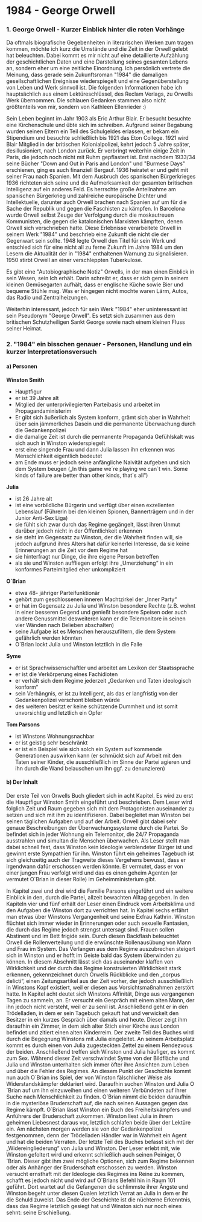 <!--
author: Marlis Heimbuch
publish: 2011-02-19
categories: Buch, Fiction
image: statics/1984/1984-stage.png
-->

1984 - George Orwell
====================

### 1. George Orwell - Kurzer Einblick hinter die roten Vorhänge

Da oftmals biografische Gegebenheiten in literarischen Werken zum tragen kommen, möchte ich kurz die Umstände und die Zeit in der Orwell gelebt hat beleuchten. Dabei kommt es mir nicht auf eine detaillierte Aufzählung der geschichtlichen Daten und eine Darstellung seines gesamten Lebens an, sondern eher um eine zeitliche Einordnung. Ich persönlich vertrete die Meinung, dass gerade sein Zukunftsroman "1984" die damaligen gesellschaftlichen Ereignisse wiederspiegelt und eine Gegenüberstellung von Leben und Werk sinnvoll ist. Die folgenden Informationen habe ich hauptsächlich aus einem Lektüreschlüssel, des Reclam Verlags, zu Orwells Werk übernommen. Die schlauen Gedanken stammen also nicht größtenteils von mir, sondern von Kathleen Ellenrieder :)

Sein Leben beginnt im Jahr 1903 als Eric Arthur Blair. Er besucht besuchte eine Kirchenschule und übte sich im schreiben. Aufgrund seiner Begabung wurden seinen Eltern ein Teil des Schulgeldes erlassen, er bekam ein Stipendium und besuchte schließlich bis 1921 das Eton College. 1921 wird Blair Mitglied in der britischen Kolonialpolizei, kehrt jedoch 5 Jahre später, desillusioniert, nach London zurück. Er verbringt weiterhin einige Zeit in Paris, die jedoch noch nicht mit Ruhm gepflastert ist. Erst nachdem 1933/34 seine Bücher "Down and Out in Paris and London" und "Burmese Days" erschienen, ging es auch finanziell Bergauf. 1936 heiratet er und geht mit seiner Frau nach Spanien. Mit dem Ausbruch des spanischen Bürgerkrieges 1936 richteten sich seine und die Aufmerksamkeit der gesamten britischen Intelligenz auf ein anderes Feld. Es herrschte große Anteilnahme am spanischen Bürgerkrieg und zahlreiche europäische Dichter und Intellektuelle, darunter auch Orwell brachen nach Spanien auf um für die Sache der Republik und gegen die Faschisten zu kämpfen. In Barcelona wurde Orwell selbst Zeuge der Verfolgung durch die moskautreuen Kommunisten, die gegen die katalonischen Marxisten kämpften, denen Orwell sich verschrieben hatte. Diese Erlebnisse verarbeitete Orwell in seinem Werk "1984" und beschrieb eine Zukunft die nicht die der Gegenwart sein sollte. 1948 legte Orwell den Titel für sein Werk und entschied sich für eine nicht all zu ferne Zukunft im Jahre 1984 um den Lesern die Aktualität der in "1984" enthaltenen Warnung zu signalisieren. 1950 stirbt Orwell an einer verschleppten Tuberkulose.

Es gibt eine "Autobiographische Notiz" Orwells, in der man einen Einblick in sein Wesen, sein Ich erhält. Darin schreibt er, dass er sich gern in seinem kleinen Gemüsegarten aufhält, dass er englische Küche sowie Bier und bequeme Stühle mag. Was er hingegen nicht mochte waren Lärm, Autos, das Radio und Zentralheizungen.

Weiterhin interessant, jedoch für sein Werk "1984" eher uninteressant ist sein Pseudonym "George Orwell". Es setzt sich zusammen aus dem britischen Schutzheiligen Sankt George sowie nach einem kleinen Fluss seiner Heimat.

### 2. "1984" ein bisschen genauer - Personen, Handlung und ein kurzer Interpretationsversuch

#### a) Personen

__Winston Smith__
- Hauptfigur
- er ist 39 Jahre alt
- Mitglied der unterprivilegierten Parteibasis und arbeitet im Propagandaministerim
- Er gibt sich äußerlich als System konform, grämt sich aber in Wahrheit über sein jämmerliches Dasein und die permanente Überwachung durch die Gedankenpolizei
- die damalige Zeit ist durch die permanente Propaganda Gefühlskalt was sich auch in Winston wiederspiegelt
- erst eine singende Frau und dann Julia lassen ihn erkennen was Menschlichkeit eigentlich bedeutet
- am Ende muss er jedoch seine anfängliche Naivität aufgeben und sich dem System beugen („In this game we´re playing we can´t win. Some kinds of failure are better than other kinds, that´s all“)

__Julia__
- ist 26 Jahre alt
- ist eine vorbildliche Bürgerin und verfügt über einen exzellenten Lebenslauf (Führerin bei den kleinen Spionen, Bannerträgern und in der Junior Anti-Sex Liga)
- sie fühlt sich zwar durch das Regime gegängelt, lässt ihren Unmut darüber jedoch nicht in der Öffentlichkeit erkennen
- sie steht im Gegensatz zu Winston, der die Wahrheit finden will, sie jedoch aufgrund ihres Alters hat dafür keinerlei Interesse, da sie keine Erinnerungen an die Zeit vor dem Regime hat
- sie hinterfragt nur Dinge, die ihre eigene Person betreffen
- als sie und Winston auffliegen erfolgt ihre „Umerziehung“ in ein konformes Parteimitglied eher unkompliziert

__O´Brian__
- etwa 48- jähriger Parteifunktionär
- gehört zum geschlossenen inneren Machtzirkel der „Inner Party“
- er hat im Gegensatz zu Julia und Winston besondere Rechte (z.B. wohnt in einer besseren Gegend und genießt besondere Speisen oder auch andere Genussmittel desweiteren kann er die Telemonitore in seinen vier Wänden nach Belieben abschalten)
- seine Aufgabe ist es Menschen herauszufiltern, die dem System gefährlich werden könnten
- O´Brian lockt Julia und Winston letztlich in die Falle

__Syme__
- er ist Sprachwissenschaftler und arbeitet am Lexikon der Staatssprache
- er ist die Verkörperung eines Fachidioten
- er verhält sich dem Regime jederzeit „Gedanken und Taten ideologisch konform“
- sein Verhängnis, er ist zu Intelligent, als das er langfristig von der Gedankenpolizei verschont bleiben würde
- des weiteren besitzt er keine schützende Dummheit und ist somit unvorsichtig und letztlich ein Opfer

__Tom Parsons__
- ist Winstons Wohnungsnachbar
- er ist geistig sehr beschränkt
- er ist ein Beispiel wie sich solch ein System auf kommende Generationen auswirken kann (er schmückt sich auf Arbeit mit den Taten seiner Kinder, die ausschließlich im Sinne der Partei agieren und ihn durch die Wand belauschen um ihn ggf. zu denunzieren)

#### b) Der Inhalt

Der erste Teil von Orwells Buch gliedert sich in acht Kapitel. Es wird zu erst die Hauptfigur Winston Smith eingeführt und beschrieben. Dem Leser wird folglich Zeit und Raum gegeben sich mit dem Protagonisten auseinander zu setzen und sich mit ihm zu identifizieren. Dabei begleitet man Winston bei seinen täglichen Aufgaben und auf der Arbeit. Orwell gibt dabei sehr genaue Beschreibungen der Überwachungssysteme durch die Partei. So befindet sich in jeder Wohnung ein Telemonitor, die 24/7 Propaganda ausstrahlen und simultan die Menschen überwachen. Als Leser stellt man dabei schnell fest, dass Winston kein Ideologie verblendeter Bürger ist und gewinnt erste Sympathien für ihn. Winston führt ein geheimes Tagebuch ist sich gleichzeitig auch der Tragweite dieses Vergehens bewusst, dass er irgendwann dafür erschossen werden könnte. Er vermutet, dass er von einer jungen Frau verfolgt wird und das es einen geheim Agenten (er vermutet O´Brian in dieser Rolle) im Geheimministerium gibt.

In Kapitel zwei und drei wird die Familie Parsons eingeführt und ein weitere Einblick in den, durch die Partei, allzeit bewachten Alltag gegeben. In den Kapiteln vier und fünf erhält der Leser einen Eindruck vom Arbeitsklima und den Aufgaben die Winston dort zu verrichten hat. In Kapitel sechs erfährt man etwas über Winstons Vergangenheit und seine Exfrau Kathrin. Winston flüchtet sich immer wieder in Erinnerungen oder auch sexuelle Fantasien, die durch das Regime jedoch strengst untersagt sind. Frauen sollen Abstinent und im Bett frigide sein. Durch diesen Backflash beleuchtet Orwell die Rollenverteilung und die erwünschte Rollenausübung von Mann und Frau im System. Das Verlangen aus dem Regime auszubrechen steigert sich in Winston und er hofft im Geiste bald das System überwinden zu können. In diesem Abschnitt lässt sich das auseinander klaffen von Wirklichkeit und der durch das Regime konstruierten Wirklichkeit stark erkennen, gekennzeichnet durch Orwells Rückblicke und den „corpus delicti“, einen Zeitungsartikel aus der Zeit vorher, der jedoch ausschließlich in Winstons Kopf existiert, weil er diesen aus Vorsichtsmaßnahmen zerstört hatte. In Kapitel acht deutet sich Winstons Affinität, Dinge aus vergangenen Tagen zu sammeln, an. Er versucht ein Gespräch mit einem alten Mann, der ihn jedoch nicht versteht, weil er zu senil ist. Anschließend geht er in den Trödelladen, in dem er sein Tagebuch gekauft hat und verwickelt den Besitzer in ein kurzes Gespräch über damals und heute. Dieser zeigt ihm daraufhin ein Zimmer, in dem sich alter Stich einer Kirche aus London befindet und zitiert einen alten Kinderreim. Der zweite Teil des Buches wird durch die Begegnung Winstons mit Julia eingeleitet. An seinem Arbeitsplatz kommt es durch einen von Julia zugesteckten Zettel zu einem Rendezvous der beiden. Anschließend treffen sich Winston und Julia häufiger, es kommt zum Sex. Während dieser Zeit verschwindet Syme von der Bildfläche und Julia und Winston unterhalten sich immer öfter ihre Ansichten zum Leben und über die Fehler des Regimes. An diesem Punkt der Geschichte kommt nun auch O´Brian ins Spiel, der von Winston fälschlicher Weise als Widerstandskämpfer deklariert wird. Daraufhin suchen Winston und Julia O´Brian auf um ihn einzuweihen und einen weiteren Verbündeten auf ihrer Suche nach Menschlichkeit zu finden. O´Brian nimmt die beiden daraufhin in die mysteriöse Bruderschaft auf, die nach seinen Aussagen gegen das Regime kämpft. O´Brian lässt Winston ein Buch des Freiheitskämpfers und Anführers der Bruderschaft zukommen. Winston liest Julia in ihrem geheimen Liebesnest daraus vor, letztlich schlafen beide über der Lektüre ein. Am nächsten morgen werden sie von der Gedankenpolizei festgenommen, denn der Trödelladen Händler war in Wahrheit ein Agent und hat die beiden Verraten. Der letzte Teil des Buches befasst sich mit der „Widereingliederung“ von Julia und Winston. Der Leser erlebt mit, wie Winston gefoltert wird und erkennt schließlich auch seinen Peiniger, O´Brian. Dieser gibt ihm zwei mögliche Optionen, sich zum Regime bekennen oder als Anhänger der Bruderschaft erschossen zu werden. Winston versucht ernsthaft mit der Ideologie des Regimes ins Reine zu kommen, schafft es jedoch nicht und wird auf O´Brians Befehl hin in Raum 101 geführt. Dort wartet auf die Gefangenen die schlimmste ihrer Ängste und Winston begeht unter diesen Qualen letztlich Verrat an Julia in dem er ihr die Schuld zuweist.  Das Ende der Geschichte ist die nüchterne Erkenntnis, dass das Regime letztlich gesiegt hat und Winston sich nur noch eines sehnt: seine Erschießung.


